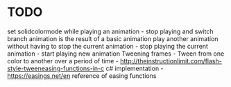 ﻿# TODO
set solidcolormode while playing an animation
	- stop playing and switch
branch animation is the result of a basic animation
play another animation without having to stop the current animation
	- stop playing the current animation
	- start playing new animation
Tweening frames
	- Tween from one color to another over a period of time
	- http://theinstructionlimit.com/flash-style-tweeneasing-functions-in-c c# implementation
	- https://easings.net/en reference of easing functions